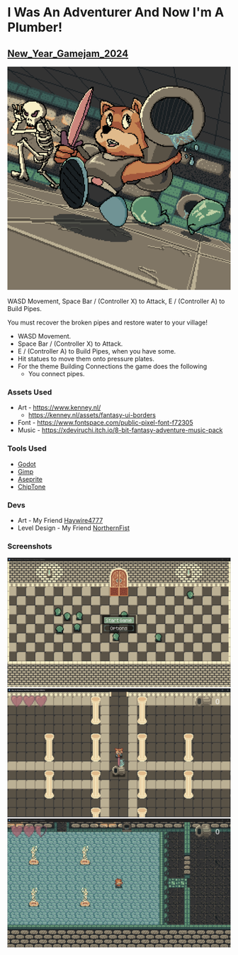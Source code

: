 # I Was An Adventurer And Now I'm A Plumber!
## [New_Year_Gamejam_2024](https://itch.io/jam/new-year-new-skills-game-jam/rate/2470021)
 
![Cover Art](/readme/Cover_Art_Large.png)

WASD Movement, Space Bar / (Controller X) to Attack, E / (Controller A) to Build Pipes.

You must recover the broken pipes and restore water to your village!

- WASD Movement.
- Space Bar / (Controller X) to Attack.
- E / (Controller A) to Build Pipes, when you have some.
- Hit statues to move them onto pressure plates.
- For the theme Building Connections the game does the following
  - You connect pipes.

### **Assets Used**
- Art - https://www.kenney.nl/
  - https://kenney.nl/assets/fantasy-ui-borders
- Font - https://www.fontspace.com/public-pixel-font-f72305
- Music - https://xdeviruchi.itch.io/8-bit-fantasy-adventure-music-pack

### **Tools Used**
- [Godot](https://godotengine.org/)
- [Gimp](https://www.gimp.org/)
- [Aseprite](https://dacap.itch.io/aseprite)
- [ChipTone](https://sfbgames.itch.io/chiptone)

### **Devs**
- Art - My Friend [Haywire4777](https://haywire4777.itch.io/)
- Level Design - My Friend [NorthernFist](https://northerfist.itch.io/)

### **Screenshots**
![screenshot 1](/readme/A2P_1.png)
![screenshot 2](/readme/A2P_2.png)
![screenshot 3](/readme/A2P_3.png)
